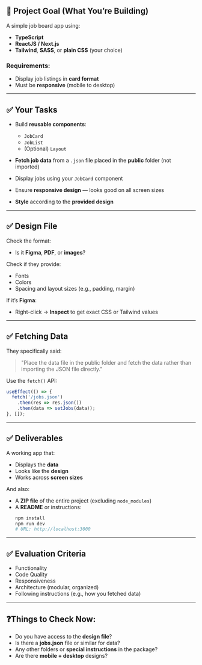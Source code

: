 ## 📌 Project Goal (What You’re Building)

A simple job board app using:

- **TypeScript**
- **ReactJS / Next.js**
- **Tailwind**, **SASS**, or **plain CSS** (your choice)

### Requirements:
- Display job listings in **card format**
- Must be **responsive** (mobile to desktop)

---

## ✅ Your Tasks

- Build **reusable components**:
  - `JobCard`
  - `JobList`
  - (Optional) `Layout`

- **Fetch job data** from a `.json` file placed in the **public** folder (not imported)
- Display jobs using your `JobCard` component
- Ensure **responsive design** — looks good on all screen sizes
- **Style** according to the **provided design**

---

## ✅ Design File

Check the format:
- Is it **Figma**, **PDF**, or **images**?

Check if they provide:
- Fonts
- Colors
- Spacing and layout sizes (e.g., padding, margin)

If it’s **Figma**:
- Right-click → **Inspect** to get exact CSS or Tailwind values

---

## ✅ Fetching Data

They specifically said:

> "Place the data file in the public folder and fetch the data rather than importing the JSON file directly."

Use the `fetch()` API:

```ts
useEffect(() => {
  fetch('/jobs.json')
    .then(res => res.json())
    .then(data => setJobs(data));
}, []);
```

---

## ✅ Deliverables

A working app that:

- Displays the **data**
- Looks like the **design**
- Works across **screen sizes**

And also:

- A **ZIP file** of the entire project (excluding `node_modules`)
- A **README** or instructions:
  ```bash
  npm install
  npm run dev
  # URL: http://localhost:3000
  ```

---

## ✅ Evaluation Criteria

- Functionality
- Code Quality
- Responsiveness
- Architecture (modular, organized)
- Following instructions (e.g., how you fetched data)

---

## ❓Things to Check Now:

- Do you have access to the **design file**?
- Is there a **jobs.json** file or similar for data?
- Any other folders or **special instructions** in the package?
- Are there **mobile + desktop** designs?